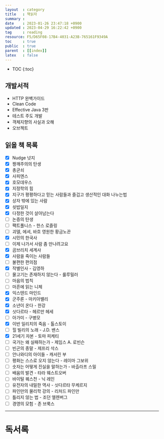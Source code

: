```yaml
---
layout  : category
title   : 책읽자
summary : 
date    : 2023-01-26 23:47:18 +0900
updated : 2023-04-29 16:22:42 +0900
tag     : reading
resource: F5/D65F08-17B4-4031-A23B-765161F9349A
toc     : true
public  : true
parent  : [[index]] 
latex   : false
---
```

* TOC
{:toc}

## 개발서적
- HTTP 완벽가이드 
- Clean Code
- Effective Java 3판
- 테스트 주도 개발
- 객체지향의 사실과 오해
- 오브젝트

## 읽을 책 목록
- [x] Nudge 넛지
- [x] 짱깨주의의 탄생
- [x] 총균쇠
- [x] 사피엔스
- [x] 호모데우스
- [x] 지정학의 힘
- [x] 지구가 평평하다고 믿는 사람들과 즐겁고 생산적인 대화 나누는법
- [x] 상자 밖에 있는 사람
- [x] 쇳밥일지
- [x] 다정한 것이 살아남는다
- [ ] 논증의 탄생
- [ ] 팩트풀니스 - 한스 로즐링
- [ ] 괴델, 에셔, 바흐 영원한 황금노끈
- [x] 시민의 한국사
- [ ] 이제 나가서 사람 좀 만나려고요 
- [x] 곰브리치 세계사
- [x] 사람을 죽이는 사람들
- [ ] 불편한 편의점
- [x] 작별인사 - 김영하
- [ ] 물고기는 존재하지 않는다 - 룰루밀러
- [ ] 마음의 법칙
- [ ] 마흔에 읽는 니체
- [x] 익스텐드 마인드
- [x] 군주론 - 마키아밸리
- [x] 소년이 온다 - 한강 
- [x] 싯다르타 - 헤르만 헤세
- [ ] 아가미 - 구병모
- [x] 이반 일리치의 죽음 - 톨스토이
- [ ] 힐 빌리의 노래 - J.D. 밴스
- [x] 21세기 자본 - 토마 피케티
- [ ] 국가는 왜 실패하는가 - 제임스 A. 로빈슨
- [ ] 빈곤의 종말 - 제프리 삭스
- [ ] 안나와디의 아이들 - 캐서린 부
- [ ] 평화는 스스로 오지 않는다 - 레이마 그보위
- [ ] 숫자는 어떻게 진실을 말하는가 - 바츨라프 스밀
- [ ] 배움의 발견 - 타라 웨스트오버
- [ ] 바이털 퀘스천 - 닉 레인
- [ ] 유전자의 내밀한 역사 - 싯다르타 무케르지
- [ ] 파인만의 물리학 강의 - 리처드 파인만
- [ ] 틀리지 않는 법 - 조던 엘렌버그
- [ ] 경영의 모험 - 존 브룩스

--- 

# 독서록

